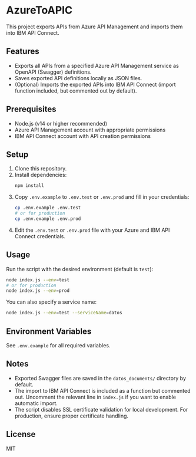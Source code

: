 # AzureToAPIC

This project exports APIs from Azure API Management and imports them into IBM API Connect.

## Features
- Exports all APIs from a specified Azure API Management service as OpenAPI (Swagger) definitions.
- Saves exported API definitions locally as JSON files.
- (Optional) Imports the exported APIs into IBM API Connect (import function included, but commented out by default).

## Prerequisites
- Node.js (v14 or higher recommended)
- Azure API Management account with appropriate permissions
- IBM API Connect account with API creation permissions

## Setup
1. Clone this repository.
2. Install dependencies:
   ```bash
   npm install
   ```
3. Copy `.env.example` to `.env.test` or `.env.prod` and fill in your credentials:
   ```bash
   cp .env.example .env.test
   # or for production
   cp .env.example .env.prod
   ```
4. Edit the `.env.test` or `.env.prod` file with your Azure and IBM API Connect credentials.

## Usage
Run the script with the desired environment (default is `test`):

```bash
node index.js --env=test
# or for production
node index.js --env=prod
```

You can also specify a service name:
```bash
node index.js --env=test --serviceName=datos
```

## Environment Variables
See `.env.example` for all required variables.

## Notes
- Exported Swagger files are saved in the `datos_documents/` directory by default.
- The import to IBM API Connect is included as a function but commented out. Uncomment the relevant line in `index.js` if you want to enable automatic import.
- The script disables SSL certificate validation for local development. For production, ensure proper certificate handling.

## License
MIT